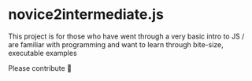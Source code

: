 # novice2intermediate.js

This project is for those who have went through a very basic intro to JS / are familiar with programming and want to learn through bite-size, executable examples

Please contribute 🙇
